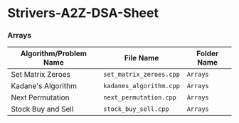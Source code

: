 # Strivers-A2Z-DSA-Sheet

### Arrays

| Algorithm/Problem Name                      | File Name                    | Folder Name       |
|---------------------------------------------|------------------------------|-------------------|
| Set Matrix Zeroes                           | `set_matrix_zeroes.cpp`       | `Arrays`          |
| Kadane's Algorithm                          | `kadanes_algorithm.cpp`       | `Arrays`          |
| Next Permutation                            | `next_permutation.cpp`        | `Arrays`          |
| Stock Buy and Sell                          | `stock_buy_sell.cpp`          | `Arrays`          |
